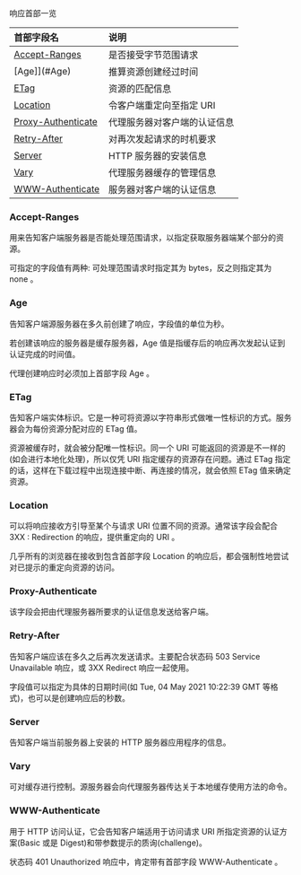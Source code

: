 
响应首部一览

|    首部字段名    | 说明   |
|:----------------|:-------|
| [Accept-Ranges](#Accept-Ranges) | 是否接受字节范围请求 |
| [Age]](#Age)                    | 推算资源创建经过时间 |
| [ETag](#ETag)                   | 资源的匹配信息 |
| [Location](#Location)           | 令客户端重定向至指定 URI |
| [Proxy-Authenticate](#Proxy-Authenticate) | 代理服务器对客户端的认证信息 |
| [Retry-After](#Retry-After)     | 对再次发起请求的时机要求 |
| [Server](#Server)               | HTTP 服务器的安装信息 |
| [Vary](#Vary)                   | 代理服务器缓存的管理信息 |
| [WWW-Authenticate](#WWW-Authenticate) | 服务器对客户端的认证信息 |


### Accept-Ranges

用来告知客户端服务器是否能处理范围请求，以指定获取服务器端某个部分的资源。

可指定的字段值有两种: 可处理范围请求时指定其为 bytes，反之则指定其为 none 。


### Age

告知客户端源服务器在多久前创建了响应，字段值的单位为秒。

若创建该响应的服务器是缓存服务器，Age 值是指缓存后的响应再次发起认证到认证完成的时间值。

代理创建响应时必须加上首部字段 Age 。


### ETag

告知客户端实体标识。它是一种可将资源以字符串形式做唯一性标识的方式。服务器会为每份资源分配对应的 ETag 值。

资源被缓存时，就会被分配唯一性标识。同一个 URI 可能返回的资源是不一样的(如会进行本地化处理)，所以仅凭 URI 指定缓存的资源存在问题。通过 ETag 指定的话，这样在下载过程中出现连接中断、再连接的情况，就会依照 ETag 值来确定资源。


### Location

可以将响应接收方引导至某个与请求 URI 位置不同的资源。通常该字段会配合 3XX : Redirection 的响应，提供重定向的 URI 。

几乎所有的浏览器在接收到包含首部字段 Location 的响应后，都会强制性地尝试对已提示的重定向资源的访问。


### Proxy-Authenticate

该字段会把由代理服务器所要求的认证信息发送给客户端。


### Retry-After

告知客户端应该在多久之后再次发送请求。主要配合状态码 503 Service Unavailable 响应，或 3XX Redirect 响应一起使用。

字段值可以指定为具体的日期时间(如 Tue, 04 May 2021 10:22:39 GMT 等格式)，也可以是创建响应后的秒数。


### Server

告知客户端当前服务器上安装的 HTTP 服务器应用程序的信息。


### Vary

可对缓存进行控制。源服务器会向代理服务器传达关于本地缓存使用方法的命令。


### WWW-Authenticate

用于 HTTP 访问认证，它会告知客户端适用于访问请求 URI 所指定资源的认证方案(Basic 或是 Digest)和带参数提示的质询(challenge)。

状态码 401 Unauthorized 响应中，肯定带有首部字段 WWW-Authenticate 。

